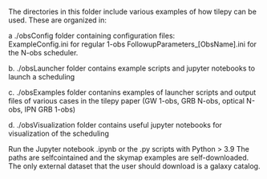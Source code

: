 The directories in this folder include various examples of how tilepy can be used. These are organized in:

a ./obsConfig folder containing configuration files:   
    ExampleConfig.ini for regular 1-obs 
    FollowupParameters_[ObsName].ini for the N-obs scheduler.

b. ./obsLauncher folder contains example scripts and jupyter notebooks to launch a scheduling

c. ./obsExamples folder contanins examples of launcher scripts and output files of various cases in the tilepy paper (GW 1-obs, GRB N-obs, optical N-obs, IPN GRB 1-obs)

d. ./obsVisualization folder contains useful jupyter notebooks for visualization of the scheduling

Run the Jupyter notebook .ipynb or the .py scripts with Python > 3.9
The paths are selfcointained and the skymap examples are self-downloaded. The only external dataset that the user should download is a galaxy catalog.
